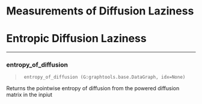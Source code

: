 # Measurements of Diffusion Laziness

<!-- WARNING: THIS FILE WAS AUTOGENERATED! DO NOT EDIT! -->

# Entropic Diffusion Laziness

------------------------------------------------------------------------

### entropy_of_diffusion

>      entropy_of_diffusion (G:graphtools.base.DataGraph, idx=None)

Returns the pointwise entropy of diffusion from the powered diffusion
matrix in the inpiut
